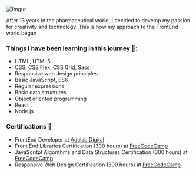 
![Imgur](https://i.ibb.co/0msb4x3/Captura-de-pantalla-2020-12-03-a-las-20-21-23.png)

After 13 years in the pharmaceutical world, I decided to develop my passion for creativity and technology. This is how my approach to the FrontEnd world began

### Things I have been learning in this journey 🚀:
  - HTML, HTML5
  - CSS, CSS Flex, CSS Grid, Sass
  - Responsive web design principles
  - Basic JavaScript, ES6
  - Regular expressions
  - Basic data structures
  - Object oriented programming
  - React
  - Node.js


### Certifications 📜

  - FrontEnd Developer at <a href="https://adalab.es/" target="_blank">Adalab Digital</a>
  - Front End Libraries Certification (300 hours) at <a href="https://www.freecodecamp.org/" target="_blank">FreeCodeCamp</a>
  - JavaScritpt Algorithms and Data Structures Certification (300 hours) at <a href="https://www.freecodecamp.org/" target="_blank">FreeCodeCamp</a>
  - Responsive Web Design Certification (300 hours) at <a href="https://www.freecodecamp.org/" target="_blank">FreeCodeCamp</a>


<!--
**Latialuci/Latialuci** is a ✨ _special_ ✨ repository because its `README.md` (this file) appears on your GitHub profile.

Here are some ideas to get you started:

- 🔭 I’m currently working on ...
- 🌱 I’m currently learning JavaScript at freeCodeCamp
- 👯 I’m looking to collaborate on ...
- 🤔 I’m looking for help with ...
- 💬 Ask me about ...
- 📫 How to reach me: ...
- 😄 Pronouns: ...
- ⚡ Fun fact: ...
-->
